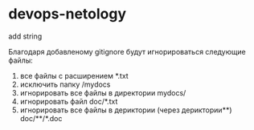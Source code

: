 # devops-netology
add string

Благодаря добавленому gitignore будут игнорироваться следующие файлы:

1) все файлы с расширением *.txt
2) исключить папку /mydocs
3) игнорировать все файлы в директории mydocs/
4) игнорировать файл doc/*.txt
5) игнорировать все файлы в дериктории (через дериктории**) doc/**/*.doc
